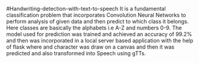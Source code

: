 #Handwriting-detection-with-text-to-speech
It is a fundamental classification problem that incorporates Convolution Neural Networks to perform analysis of given data and then predict to which class it belongs. Here classes are basically the alphabets i.e A-Z and numbers 0-9. The model used for prediction was trained and achieved an accuracy of 99.2% and then was incorporated in a local server based application with the help of flask where and character was draw on a canvas and then it was predicted and also transformed into Speech using gTTs.
